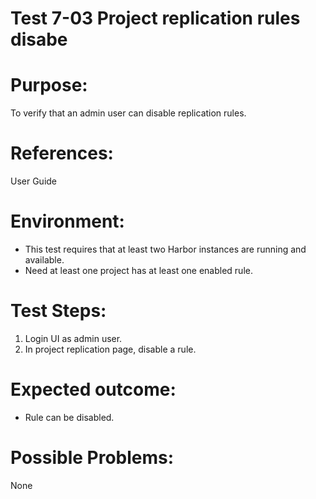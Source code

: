 Test 7-03 Project replication rules disabe
=======

# Purpose:

To verify that an admin user can disable replication rules.  

# References:
User Guide

# Environment:

* This test requires that at least two Harbor instances are running and available.  
* Need at least one project has at least one enabled rule.

# Test Steps:
1. Login UI as admin user.  
2. In project replication page, disable a rule.

# Expected outcome:

* Rule can be disabled.

# Possible Problems:
None
